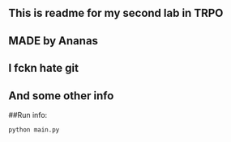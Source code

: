 ## This is readme for my second lab in TRPO

## MADE by Ananas

## I fckn hate git

## And some other info

##Run info:

`python main.py`